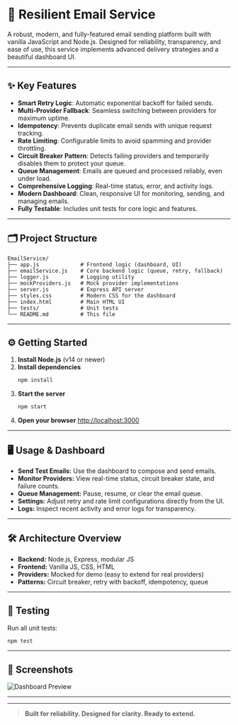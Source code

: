 # 🚀 Resilient Email Service

A robust, modern, and fully-featured email sending platform built with vanilla JavaScript and Node.js. Designed for reliability, transparency, and ease of use, this service implements advanced delivery strategies and a beautiful dashboard UI.

---

## ✨ Key Features

- **Smart Retry Logic**: Automatic exponential backoff for failed sends.
- **Multi-Provider Fallback**: Seamless switching between providers for maximum uptime.
- **Idempotency**: Prevents duplicate email sends with unique request tracking.
- **Rate Limiting**: Configurable limits to avoid spamming and provider throttling.
- **Circuit Breaker Pattern**: Detects failing providers and temporarily disables them to protect your queue.
- **Queue Management**: Emails are queued and processed reliably, even under load.
- **Comprehensive Logging**: Real-time status, error, and activity logs.
- **Modern Dashboard**: Clean, responsive UI for monitoring, sending, and managing emails.
- **Fully Testable**: Includes unit tests for core logic and features.

---

## 🗂️ Project Structure

```
EmailService/
├── app.js             # Frontend logic (dashboard, UI)
├── emailService.js    # Core backend logic (queue, retry, fallback)
├── logger.js          # Logging utility
├── mockProviders.js   # Mock provider implementations
├── server.js          # Express API server
├── styles.css         # Modern CSS for the dashboard
├── index.html         # Main HTML UI
├── tests/             # Unit tests
└── README.md          # This file
```

---

## ⚙️ Getting Started

1. **Install Node.js** (v14 or newer)
2. **Install dependencies**
   ```bash
   npm install
   ```
3. **Start the server**
   ```bash
   npm start
   ```
4. **Open your browser**
   [http://localhost:3000](http://localhost:3000)

---

## 🖥️ Usage & Dashboard

- **Send Test Emails:** Use the dashboard to compose and send emails.
- **Monitor Providers:** View real-time status, circuit breaker state, and failure counts.
- **Queue Management:** Pause, resume, or clear the email queue.
- **Settings:** Adjust retry and rate limit configurations directly from the UI.
- **Logs:** Inspect recent activity and error logs for transparency.

---

## 🛠️ Architecture Overview

- **Backend:** Node.js, Express, modular JS
- **Frontend:** Vanilla JS, CSS, HTML
- **Providers:** Mocked for demo (easy to extend for real providers)
- **Patterns:** Circuit breaker, retry with backoff, idempotency, queue

---

## 🧪 Testing

Run all unit tests:
```bash
npm test
```

---

## 📸 Screenshots

![Dashboard Preview](screenshots/dashboard.png)

---



---

> **Built for reliability. Designed for clarity. Ready to extend.**
